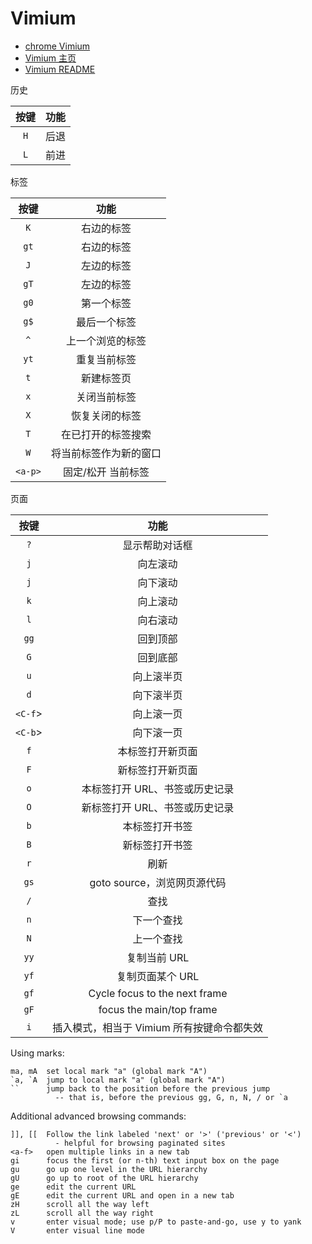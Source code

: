 # Vimium

- [chrome Vimium](https://chrome.google.com/webstore/detail/vimium/dbepggeogbaibhgnhhndojpepiihcmeb)
- [Vimium 主页](https://vimium.github.io/)
- [Vimium README](https://github.com/philc/vimium/blob/master/README.md)

历史

|按键|功能|
|:-:|:-:|
|`H`|后退|
|`L`|前进|

标签

|按键|功能|
|:-:|:-:|
|`K`|右边的标签|
|`gt`|右边的标签|
|`J`|左边的标签|
|`gT`|左边的标签|
|`g0`|第一个标签|
|`g$`|最后一个标签|
|`^`|上一个浏览的标签|
|`yt`|重复当前标签|
|`t`|新建标签页|
|`x`|关闭当前标签|
|`X`|恢复关闭的标签|
|`T`|在已打开的标签搜索|
|`W`|将当前标签作为新的窗口|
|`<a-p>`|固定/松开 当前标签|

页面

|按键|功能|
|:-:|:-:|
|`?`|显示帮助对话框|
|`j`|向左滚动|
|`j`|向下滚动|
|`k`|向上滚动|
|`l`|向右滚动|
|`gg`|回到顶部|
|`G`|回到底部|
|`u`|向上滚半页|Vim `<C-u`|
|`d`|向下滚半页|Vim `<C-d`|
|`<C-f`>|向上滚一页|
|`<C-b`>|向下滚一页|
|`f`|本标签打开新页面|
|`F`|新标签打开新页面|
|`o`|本标签打开 URL、书签或历史记录|
|`O`|新标签打开 URL、书签或历史记录|
|`b`|本标签打开书签|
|`B`|新标签打开书签|
|`r`|刷新|
|`gs`|goto source，浏览网页源代码|
|`/`|查找|
|`n`|下一个查找|
|`N`|上一个查找|
|`yy`|复制当前 URL|
|`yf`|复制页面某个 URL|
|`gf`|Cycle focus to the next frame|
|`gF`|focus the main/top frame|
|`i`|插入模式，相当于 Vimium 所有按键命令都失效|

Using marks:

```
ma, mA  set local mark "a" (global mark "A")
`a, `A  jump to local mark "a" (global mark "A")
``      jump back to the position before the previous jump
          -- that is, before the previous gg, G, n, N, / or `a
```

Additional advanced browsing commands:

```
]], [[  Follow the link labeled 'next' or '>' ('previous' or '<')
          - helpful for browsing paginated sites
<a-f>   open multiple links in a new tab
gi      focus the first (or n-th) text input box on the page
gu      go up one level in the URL hierarchy
gU      go up to root of the URL hierarchy
ge      edit the current URL
gE      edit the current URL and open in a new tab
zH      scroll all the way left
zL      scroll all the way right
v       enter visual mode; use p/P to paste-and-go, use y to yank
V       enter visual line mode
```


